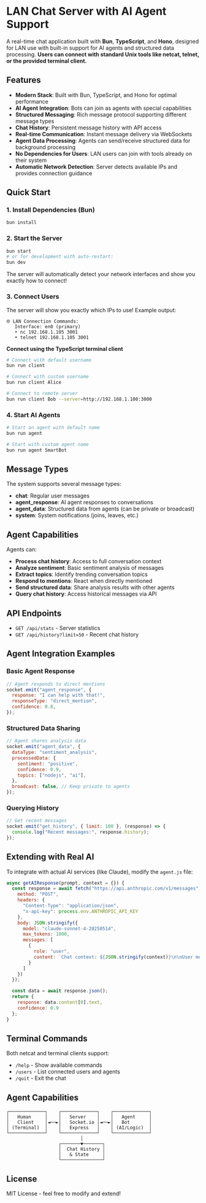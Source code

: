 # LAN Chat Server with AI Agent Support

A real-time chat application built with **Bun**, **TypeScript**, and **Hono**, designed for LAN use with built-in support for AI agents and structured data processing. **Users can connect with standard Unix tools like netcat, telnet, or the provided terminal client.**

## Features

- **Modern Stack**: Built with Bun, TypeScript, and Hono for optimal performance
- **AI Agent Integration**: Bots can join as agents with special capabilities
- **Structured Messaging**: Rich message protocol supporting different message types
- **Chat History**: Persistent message history with API access
- **Real-time Communication**: Instant message delivery via WebSockets
- **Agent Data Processing**: Agents can send/receive structured data for background processing
- **No Dependencies for Users**: LAN users can join with tools already on their system
- **Automatic Network Detection**: Server detects available IPs and provides connection guidance

## Quick Start

### 1. Install Dependencies (Bun)

```bash
bun install
```

### 2. Start the Server

```bash
bun start
# or for development with auto-restart:
bun dev
```

The server will automatically detect your network interfaces and show you exactly how to connect!

### 3. Connect Users

The server will show you exactly which IPs to use! Example output:

```
🌐 LAN Connection Commands:
   Interface: en0 (primary)
   • nc 192.168.1.105 3001
   • telnet 192.168.1.105 3001
```

**Connect using the TypeScript terminal client**

```bash
# Connect with default username
bun run client

# Connect with custom username
bun run client Alice

# Connect to remote server
bun run client Bob --server=http://192.168.1.100:3000
```

### 4. Start AI Agents

```bash
# Start an agent with default name
bun run agent

# Start with custom agent name
bun run agent SmartBot
```

## Message Types

The system supports several message types:

- **chat**: Regular user messages
- **agent_response**: AI agent responses to conversations
- **agent_data**: Structured data from agents (can be private or broadcast)
- **system**: System notifications (joins, leaves, etc.)

## Agent Capabilities

Agents can:

- **Process chat history**: Access to full conversation context
- **Analyze sentiment**: Basic sentiment analysis of messages
- **Extract topics**: Identify trending conversation topics
- **Respond to mentions**: React when directly mentioned
- **Send structured data**: Share analysis results with other agents
- **Query chat history**: Access historical messages via API

## API Endpoints

- `GET /api/stats` - Server statistics
- `GET /api/history?limit=50` - Recent chat history

## Agent Integration Examples

### Basic Agent Response

```javascript
// Agent responds to direct mentions
socket.emit("agent_response", {
  response: "I can help with that!",
  responseType: "direct_mention",
  confidence: 0.8,
});
```

### Structured Data Sharing

```javascript
// Agent shares analysis data
socket.emit("agent_data", {
  dataType: "sentiment_analysis",
  processedData: {
    sentiment: "positive",
    confidence: 0.9,
    topics: ["nodejs", "ai"],
  },
  broadcast: false, // Keep private to agents
});
```

### Querying History

```javascript
// Get recent messages
socket.emit("get_history", { limit: 100 }, (response) => {
  console.log("Recent messages:", response.history);
});
```

## Extending with Real AI

To integrate with actual AI services (like Claude), modify the `agent.js` file:

```javascript
async getAIResponse(prompt, context = {}) {
  const response = await fetch("https://api.anthropic.com/v1/messages", {
    method: "POST",
    headers: {
      "Content-Type": "application/json",
      "x-api-key": process.env.ANTHROPIC_API_KEY
    },
    body: JSON.stringify({
      model: "claude-sonnet-4-20250514",
      max_tokens: 1000,
      messages: [
        {
          role: "user",
          content: `Chat context: ${JSON.stringify(context)}\n\nUser message: ${prompt}`
        }
      ]
    })
  });

  const data = await response.json();
  return {
    response: data.content[0].text,
    confidence: 0.9
  };
}
```

## Terminal Commands

Both netcat and terminal clients support:

- `/help` - Show available commands
- `/users` - List connected users and agents
- `/quit` - Exit the chat

## Agent Capabilities

```
┌─────────────┐    ┌─────────────┐    ┌─────────────┐
│   Human     │    │   Server    │    │   Agent     │
│   Client    │◄──►│   Socket.io │◄──►│   Bot       │
│ (Terminal)  │    │   Express   │    │ (AI/Logic)  │
└─────────────┘    └─────────────┘    └─────────────┘
                           │
                   ┌───────▼───────┐
                   │  Chat History │
                   │   & State     │
                   └───────────────┘
```

## License

MIT License - feel free to modify and extend!
